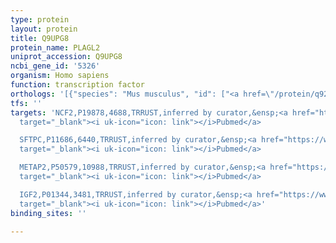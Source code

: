 ```yaml
---
type: protein
layout: protein
title: Q9UPG8
protein_name: PLAGL2
uniprot_accession: Q9UPG8
ncbi_gene_id: '5326'
organism: Homo sapiens
function: transcription factor
orthologs: '[{"species": "Mus musculus", "id": ["<a href=\"/protein/q925t4\">Q925T4</a>"]}, {"species": "Rattus norvegicus", "id": ["A0A0G2JZX7"]}]'
tfs: ''
targets: 'NCF2,P19878,4688,TRRUST,inferred by curator,&ensp;<a href="https://www.ncbi.nlm.nih.gov/pubmed/?term=17462995%5Buid%5D+OR+20025940%5Buid%5D+OR+29087512%5Buid%5D"
  target="_blank"><i uk-icon="icon: link"></i>Pubmed</a>

  SFTPC,P11686,6440,TRRUST,inferred by curator,&ensp;<a href="https://www.ncbi.nlm.nih.gov/pubmed/?term=18655774%5Buid%5D+OR+17618602%5Buid%5D+OR+29087512%5Buid%5D"
  target="_blank"><i uk-icon="icon: link"></i>Pubmed</a>

  METAP2,P50579,10988,TRRUST,inferred by curator,&ensp;<a href="https://www.ncbi.nlm.nih.gov/pubmed/?term=17462995%5Buid%5D+OR+29087512%5Buid%5D"
  target="_blank"><i uk-icon="icon: link"></i>Pubmed</a>

  IGF2,P01344,3481,TRRUST,inferred by curator,&ensp;<a href="https://www.ncbi.nlm.nih.gov/pubmed/?term=29087512%5Buid%5D+OR+11888928%5Buid%5D"
  target="_blank"><i uk-icon="icon: link"></i>Pubmed</a>'
binding_sites: ''

---
```


